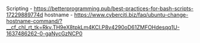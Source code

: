
Scripting - https://betterprogramming.pub/best-practices-for-bash-scripts-17229889774d
hostname - https://www.cyberciti.biz/faq/ubuntu-change-hostname-command/?__cf_chl_rt_tk=Rky.TH9eX8tpkLm4KCI.P8v4290oD61ZMFOHdesqq1U-1637486262-0-gaNycGzNCP0
